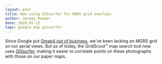 ```yaml
---
layout: post
title: Now using GISsurfer for MGRS grid overlays
author: Jeremy Reeder
date: 2020-05-22
tags: google map gissurfer
---
```


Since Google put [Gmap4 out of business][gmap4-rip], we've been lacking an MGRS
grid on our aerial views. But as of today, the GridScout™ map search tool now
uses [GISsurfer][gis-surfer], making it easier to correlate points on these
photographs with those on our paper maps.


[gis-surfer]: https://gissurfer.com
[gmap4-rip]:  2018-08-30-google-put-the-kibosh-on-gmap4
[gridscout]:  /
